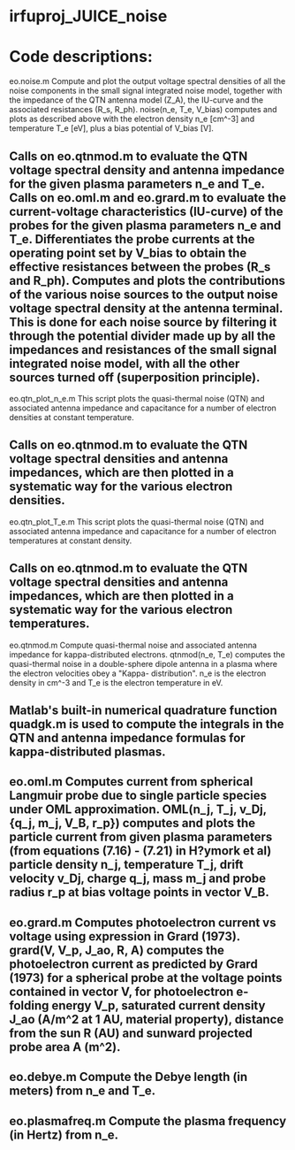 irfuproj_JUICE_noise
====================

Code descriptions:
====================
eo.noise.m
Compute and plot the output voltage spectral densities of all the
noise components in the small signal integrated noise model, together with
the impedance of the QTN antenna model (Z_A), the IU-curve and the
associated resistances (R_s, R_ph).
   noise(n_e, T_e, V_bias) computes and plots as described above with the
   electron density n_e [cm^-3] and temperature T_e [eV], plus a bias
   potential of V_bias [V].
   
Calls on eo.qtnmod.m to evaluate the QTN voltage spectral density and antenna impedance
for the given plasma parameters n_e and T_e.
Calls on eo.oml.m and eo.grard.m to evaluate the current-voltage characteristics (IU-curve) of 
the probes for the given plasma parameters n_e and T_e.
Differentiates the probe currents at the operating point set by V_bias to obtain the
effective resistances between the probes (R_s and R_ph).
Computes and plots the contributions of the various noise sources to the output noise
voltage spectral density at the antenna terminal. This is done for each noise source by
filtering it through the potential divider made up by all the impedances and
resistances of the small signal integrated noise model, with all the other sources
turned off (superposition principle).
--------------------
eo.qtn_plot_n_e.m
This script plots the quasi-thermal noise (QTN) and associated antenna
impedance and capacitance for a number of electron densities at
constant temperature.

Calls on eo.qtnmod.m to evaluate the QTN voltage spectral densities and antenna impedances,
which are then plotted in a systematic way for the various electron densities.
--------------------
eo.qtn_plot_T_e.m
This script plots the quasi-thermal noise (QTN) and associated antenna
impedance and capacitance for a number of electron temperatures at
constant density.

Calls on eo.qtnmod.m to evaluate the QTN voltage spectral densities and antenna impedances,
which are then plotted in a systematic way for the various electron temperatures.
--------------------
eo.qtnmod.m
Compute quasi-thermal noise and associated antenna impedance for kappa-distributed electrons.
   qtnmod(n_e, T_e) computes the quasi-thermal noise in a double-sphere 
   dipole antenna in a plasma where the electron velocities obey a "Kappa-
   distribution". n_e is the electron density in cm^-3 and T_e is the
   electron temperature in eV.
   
Matlab's built-in numerical quadrature function quadgk.m is used to compute the integrals in the QTN and 
antenna impedance formulas for kappa-distributed plasmas.
--------------------
eo.oml.m
Computes current from spherical Langmuir probe due to single particle species under OML approximation.
   OML(n_j, T_j, v_Dj, {q_j, m_j, V_B, r_p}) computes and plots the particle
   current from given plasma parameters (from equations (7.16) - (7.21) in
   H?ymork et al) particle density n_j, temperature T_j, drift velocity
   v_Dj, charge q_j, mass m_j and probe radius r_p at bias voltage points
   in vector V_B.
--------------------
eo.grard.m
Computes photoelectron current vs voltage using expression in Grard
(1973).
   grard(V, V_p, J_ao, R, A) computes the photoelectron current as
   predicted by Grard (1973) for a spherical probe at the voltage points 
   contained in vector V, for photoelectron e-folding energy V_p, saturated
   current density J_ao (A/m^2 at 1 AU, material property), distance from the sun R (AU) 
   and sunward projected probe area A (m^2).
--------------------
eo.debye.m
Compute the Debye length (in meters) from n_e and T_e.
--------------------
eo.plasmafreq.m
Compute the plasma frequency (in Hertz) from n_e.
-------------------
   
   
